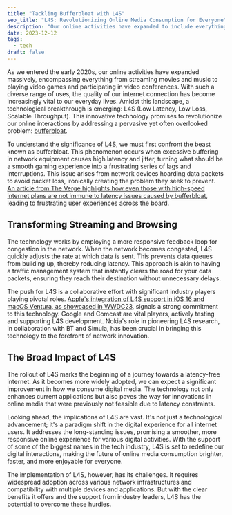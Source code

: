 ```yaml
---
title: "Tackling Bufferbloat with L4S"
seo_title: "L4S: Revolutionizing Online Media Consumption for Everyone"
description: "Our online activities have expanded to include everything from streaming movies and music to playing video games and participating in video conferences. With such diverse uses, the quality of our internet connection is more important than ever. L4S promises to revolutionize our online interactions by addressing a pervasive yet often overlooked problem: bufferbloat."
date: 2023-12-12
tags:
  - tech
draft: false
---
```



As we entered the early 2020s, our online activities have expanded massively, encompassing everything from streaming movies and music to playing video games and participating in video conferences. With such a diverse range of uses, the quality of our internet connection has become increasingly vital to our everyday lives. Amidst this landscape, a technological breakthrough is emerging: L4S (Low Latency, Low Loss, Scalable Throughput). This innovative technology promises to revolutionize our online interactions by addressing a pervasive yet often overlooked problem: [bufferbloat](https://www.bufferbloat.net/projects/bloat/wiki/Introduction/).

To understand the significance of [L4S](https://www.bell-labs.com/research-innovation/projects-and-initiatives/l4s/), we must first confront the beast known as bufferbloat. This phenomenon occurs when excessive buffering in network equipment causes high latency and jitter, turning what should be a smooth gaming experience into a frustrating series of lags and interruptions. This issue arises from network devices hoarding data packets to avoid packet loss, ironically creating the problem they seek to prevent. [An article from The Verge highlights how even those with high-speed internet plans are not immune to latency issues caused by bufferbloat](https://www.theverge.com/23655762/l4s-internet-apple-comcast-latency-speed-bandwidth), leading to frustrating user experiences across the board.

## Transforming Streaming and Browsing
The technology works by employing a more responsive feedback loop for congestion in the network. When the network becomes congested, L4S quickly adjusts the rate at which data is sent. This prevents data queues from building up, thereby reducing latency. This approach is akin to having a traffic management system that instantly clears the road for your data packets, ensuring they reach their destination without unnecessary delays.

The push for L4S is a collaborative effort with significant industry players playing pivotal roles. [Apple's integration of L4S support in iOS 16 and macOS Ventura, as showcased in WWDC23](https://developer.apple.com/videos/play/wwdc2023/10004/), signals a strong commitment to this technology. Google and Comcast are vital players, actively testing and supporting L4S development. Nokia's role in pioneering L4S research, in collaboration with BT and Simula, has been crucial in bringing this technology to the forefront of network innovation.

## The Broad Impact of L4S
The rollout of L4S marks the beginning of a journey towards a latency-free internet. As it becomes more widely adopted, we can expect a significant improvement in how we consume digital media. The technology not only enhances current applications but also paves the way for innovations in online media that were previously not feasible due to latency constraints.

Looking ahead, the implications of L4S are vast. It's not just a technological advancement; it's a paradigm shift in the digital experience for all internet users. It addresses the long-standing issues, promising a smoother, more responsive online experience for various digital activities. With the support of some of the biggest names in the tech industry, L4S is set to redefine our digital interactions, making the future of online media consumption brighter, faster, and more enjoyable for everyone.

The implementation of L4S, however, has its challenges. It requires widespread adoption across various network infrastructures and compatibility with multiple devices and applications. But with the clear benefits it offers and the support from industry leaders, L4S has the potential to overcome these hurdles.